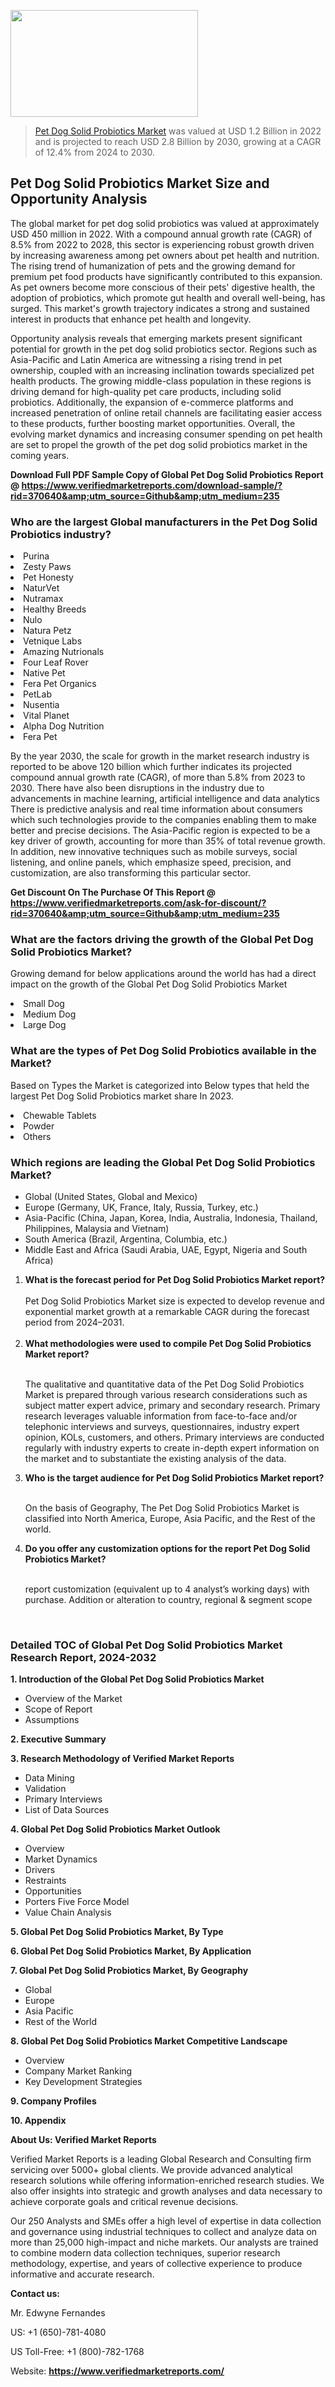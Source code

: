 <img src="https://ffe5etoiles.com/wp-content/uploads/2024/12/MST1-300x171.png" alt="" width="300" height="171" class="alignnone size-medium wp-image-20088" /><blockquote><p><p><a href="https://www.verifiedmarketreports.com/download-sample/?rid=370640&utm_source=Github&utm_medium=235" target="_blank">Pet Dog Solid Probiotics Market</a> was valued at USD 1.2 Billion in 2022 and is projected to reach USD 2.8 Billion by 2030, growing at a CAGR of 12.4% from 2024 to 2030.</p></blockquote><p><h2>Pet Dog Solid Probiotics Market Size and Opportunity Analysis</h2><p>The global market for pet dog solid probiotics was valued at approximately USD 450 million in 2022. With a compound annual growth rate (CAGR) of 8.5% from 2022 to 2028, this sector is experiencing robust growth driven by increasing awareness among pet owners about pet health and nutrition. The rising trend of humanization of pets and the growing demand for premium pet food products have significantly contributed to this expansion. As pet owners become more conscious of their pets' digestive health, the adoption of probiotics, which promote gut health and overall well-being, has surged. This market's growth trajectory indicates a strong and sustained interest in products that enhance pet health and longevity.</p><p>Opportunity analysis reveals that emerging markets present significant potential for growth in the pet dog solid probiotics sector. Regions such as Asia-Pacific and Latin America are witnessing a rising trend in pet ownership, coupled with an increasing inclination towards specialized pet health products. The growing middle-class population in these regions is driving demand for high-quality pet care products, including solid probiotics. Additionally, the expansion of e-commerce platforms and increased penetration of online retail channels are facilitating easier access to these products, further boosting market opportunities. Overall, the evolving market dynamics and increasing consumer spending on pet health are set to propel the growth of the pet dog solid probiotics market in the coming years.</p></p><p class=""><strong>Download Full PDF Sample Copy of Global Pet Dog Solid Probiotics Report @ <a href="https://www.verifiedmarketreports.com/download-sample/?rid=370640&amp;utm_source=Github&amp;utm_medium=235" target="_blank">https://www.verifiedmarketreports.com/download-sample/?rid=370640&amp;utm_source=Github&amp;utm_medium=235</a></strong></p><h3 id="" class="">Who are the largest Global manufacturers in the Pet Dog Solid Probiotics industry?</h3><p><li>Purina</li><li> Zesty Paws</li><li> Pet Honesty</li><li> NaturVet</li><li> Nutramax</li><li> Healthy Breeds</li><li> Nulo</li><li> Natura Petz</li><li> Vetnique Labs</li><li> Amazing Nutrionals</li><li> Four Leaf Rover</li><li> Native Pet</li><li> Fera Pet Organics</li><li> PetLab</li><li> Nusentia</li><li> Vital Planet</li><li> Alpha Dog Nutrition</li><li> Fera Pet</li></p><div class=""><div class="" dir="" data-message-author-role="" data-message-id="" data-message-model-slug=""><div class=""><div class=""><div class=""><div class="" dir="" data-message-author-role="" data-message-id="" data-message-model-slug=""><div class=""><div class=""><p>By the year 2030, the scale for growth in the market research industry is reported to be above 120 billion which further indicates its projected compound annual growth rate (CAGR), of more than 5.8% from 2023 to 2030. There have also been disruptions in the industry due to advancements in machine learning, artificial intelligence and data analytics There is predictive analysis and real time information about consumers which such technologies provide to the companies enabling them to make better and precise decisions. The Asia-Pacific region is expected to be a key driver of growth, accounting for more than 35% of total revenue growth. In addition, new innovative techniques such as mobile surveys, social listening, and online panels, which emphasize speed, precision, and customization, are also transforming this particular sector.</p><p><strong>Get Discount On The Purchase Of This Report @&nbsp; <a href="https://www.verifiedmarketreports.com/ask-for-discount/?rid=370640&amp;utm_source=Github&amp;utm_medium=235" target="_blank">https://www.verifiedmarketreports.com/ask-for-discount/?rid=370640&amp;utm_source=Github&amp;utm_medium=235</a></strong></p></div></div></div></div></div></div></div></div><h3 id="" class="">What are the factors driving the growth of the Global Pet Dog Solid Probiotics Market?</h3><p id="" class="">Growing demand for below applications around the world has had a direct impact on the growth of the Global Pet Dog Solid Probiotics Market</p><p id="" class=""><li>Small Dog</li><li> Medium Dog</li><li> Large Dog</li></p><h3 id="" class="">What are the types of Pet Dog Solid Probiotics available in the Market?</h3><p id="" class="">Based on Types the Market is categorized into Below types that held the largest Pet Dog Solid Probiotics market share In 2023.</p><p id="" class=""><li>Chewable Tablets</li><li> Powder</li><li> Others</li></p><h3 id="" class="">Which regions are leading the Global Pet Dog Solid Probiotics Market?</h3><ul><li>Global (United States, Global and Mexico)</li><li>Europe (Germany, UK, France, Italy, Russia, Turkey, etc.)</li><li>Asia-Pacific (China, Japan, Korea, India, Australia, Indonesia, Thailand, Philippines, Malaysia and Vietnam)</li><li>South America (Brazil, Argentina, Columbia, etc.)</li><li>Middle East and Africa (Saudi Arabia, UAE, Egypt, Nigeria and South Africa)</li></ul><p><ol><li><strong>What is the forecast period for Pet Dog Solid Probiotics Market report?<br /></strong><br /><span data-sheets-root="1" data-sheets-value="{&quot;1&quot;:2,&quot;2&quot;:&quot;XXXX size is expected to develop revenue and exponential market growth at a remarkable CAGR during the forecast period from 2024&ndash;2030.&quot;}" data-sheets-userformat="{&quot;2&quot;:12674,&quot;4&quot;:{&quot;1&quot;:2,&quot;2&quot;:16776960},&quot;10&quot;:2,&quot;11&quot;:0,&quot;15&quot;:&quot;Arial&quot;,&quot;16&quot;:12}">Pet Dog Solid Probiotics Market size is expected to develop revenue and exponential market growth at a remarkable CAGR during the forecast period from 2024&ndash;2031.</span><br /><br /></li><li><strong>What methodologies were used to compile Pet Dog Solid Probiotics Market report?<br /><br /></strong><p>The qualitative and quantitative data of the&nbsp;Pet Dog Solid Probiotics Market is prepared through various research considerations such as subject matter expert advice, primary and secondary research. Primary research leverages valuable information from face-to-face and/or telephonic interviews and surveys, questionnaires, industry expert opinion, KOLs, customers, and others. Primary interviews are conducted regularly with industry experts to create in-depth expert information on the market and to substantiate the existing analysis of the data.&nbsp;</p></li><li><strong>Who is the target audience for Pet Dog Solid Probiotics Market report?<br /><br /></strong><p>On the basis of Geography, The&nbsp;Pet Dog Solid Probiotics Market is classified into North America, Europe, Asia Pacific, and the Rest of the world.</p></li><li><strong>Do you offer any customization options for the report Pet Dog Solid Probiotics Market?<br /><br /></strong><p>report customization (equivalent up to 4 analyst&rsquo;s working days) with purchase. Addition or alteration to country, regional &amp; segment scope</p><p>&nbsp;</p></li></ol></p><h3 id="" class="">Detailed TOC of Global Pet Dog Solid Probiotics Market Research Report, 2024-2032</h3><p id="" class=""><strong>1. Introduction of the Global Pet Dog Solid Probiotics Market</strong></p><ul><li>Overview of the Market</li><li>Scope of Report</li><li>Assumptions</li></ul><p id="" class=""><strong>2. Executive Summary</strong></p><p id="" class=""><strong>3. Research Methodology of&nbsp;Verified Market Reports</strong></p><ul><li>Data Mining</li><li>Validation</li><li>Primary Interviews</li><li>List of Data Sources</li></ul><p id="" class=""><strong>4. Global Pet Dog Solid Probiotics Market Outlook</strong></p><ul><li>Overview</li><li>Market Dynamics</li><li>Drivers</li><li>Restraints</li><li>Opportunities</li><li>Porters Five Force Model</li><li>Value Chain Analysis</li></ul><p id="" class=""><strong>5. Global Pet Dog Solid Probiotics Market, By&nbsp;Type</strong></p><p id="" class=""><strong>6. Global Pet Dog Solid Probiotics Market, By Application</strong></p><p id="" class=""><strong>7. Global Pet Dog Solid Probiotics Market, By Geography</strong></p><ul><li>Global</li><li>Europe</li><li>Asia Pacific</li><li>Rest of the World</li></ul><p id="" class=""><strong>8. Global Pet Dog Solid Probiotics Market Competitive Landscape</strong></p><ul><li>Overview</li><li>Company Market Ranking</li><li>Key Development Strategies</li></ul><p id="" class=""><strong>9. Company Profiles</strong></p><p id="" class=""><strong>10. Appendix</strong></p><p id="" class=""><strong>About Us: Verified Market Reports</strong></p><p id="" class="">Verified Market Reports is a leading Global Research and Consulting firm servicing over 5000+ global clients. We provide advanced analytical research solutions while offering information-enriched research studies. We also offer insights into strategic and growth analyses and data necessary to achieve corporate goals and critical revenue decisions.</p><p id="" class="">Our 250 Analysts and SMEs offer a high level of expertise in data collection and governance using industrial techniques to collect and analyze data on more than 25,000 high-impact and niche markets. Our analysts are trained to combine modern data collection techniques, superior research methodology, expertise, and years of collective experience to produce informative and accurate research.</p><p id="" class=""><strong>Contact us:</strong></p><p id="" class="">Mr. Edwyne Fernandes</p><p id="" class="">US: +1 (650)-781-4080</p><p id="" class="">US Toll-Free: +1 (800)-782-1768</p><p id="" class="">Website: <a target="" data-test-app-aware-link=""><strong>https://www.verifiedmarketreports.com/</strong></a></p>
